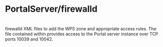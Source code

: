 #
# PortalServer/firewalld
#

firewalld XML files to add the WPS zone and appropriate access rules. The file contained within provides access to the Portal server instance over TCP ports 10039 and 10042.
